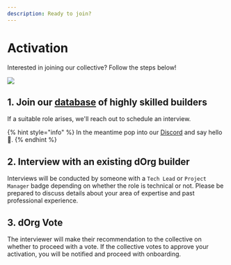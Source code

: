 ```yaml
---
description: Ready to join?
---
```


# Activation

Interested in joining our collective? Follow the steps below!

![](../.gitbook/assets/plant2.gif)

## 1. Join our [database](https://airtable.com/shr0eQZfACL3Yarac) of highly skilled builders

If a suitable role arises, we'll reach out to schedule an interview.

{% hint style="info" %}
In the meantime pop into our [Discord](https://discord.com/invite/6Kujmad) and say hello 👋.
{% endhint %}

## 2. Interview with an existing dOrg builder

Interviews will be conducted by someone with a `Tech Lead` or `Project Manager` badge depending on whether the role is technical or not. Please be prepared to discuss details about your area of expertise and past professional experience. 

## 3. dOrg Vote

The interviewer will make their recommendation to the collective on whether to proceed with a vote. If the collective votes to approve your activation, you will be notified and proceed with onboarding.

